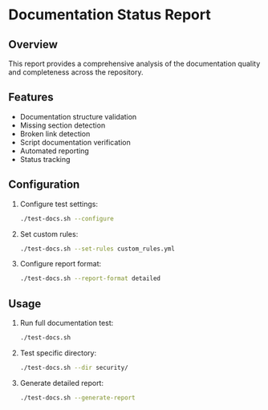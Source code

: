 # Documentation Status Report

## Overview
This report provides a comprehensive analysis of the documentation quality and completeness across the repository.

## Features
- Documentation structure validation
- Missing section detection
- Broken link detection
- Script documentation verification
- Automated reporting
- Status tracking

## Configuration
1. Configure test settings:
   ```bash
   ./test-docs.sh --configure
   ```

2. Set custom rules:
   ```bash
   ./test-docs.sh --set-rules custom_rules.yml
   ```

3. Configure report format:
   ```bash
   ./test-docs.sh --report-format detailed
   ```

## Usage
1. Run full documentation test:
   ```bash
   ./test-docs.sh
   ```

2. Test specific directory:
   ```bash
   ./test-docs.sh --dir security/
   ```

3. Generate detailed report:
   ```bash
   ./test-docs.sh --generate-report
   ```
